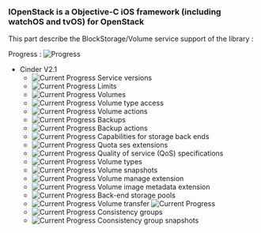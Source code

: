 ### IOpenStack is a Objective-C iOS framework (including watchOS and tvOS) for OpenStack

This part describe the BlockStorage/Volume service support of the library :

Progress : ![Progress](http://progressed.io/bar/30)

+ Cinder V2.1
    + ![Current Progress](http://progressed.io/bar/0)   Service versions 
    + ![Current Progress](http://progressed.io/bar/0)   Limits 
    + ![Current Progress](http://progressed.io/bar/0)   Volumes 
    + ![Current Progress](http://progressed.io/bar/0)   Volume type access 
    + ![Current Progress](http://progressed.io/bar/0)   Volume actions 
    + ![Current Progress](http://progressed.io/bar/0)   Backups 
    + ![Current Progress](http://progressed.io/bar/0)   Backup actions 
    + ![Current Progress](http://progressed.io/bar/0)   Capabilities for storage back ends 
    + ![Current Progress](http://progressed.io/bar/0)   Quota ses extensions 
    + ![Current Progress](http://progressed.io/bar/0)   Quality of service (QoS) specifications 
    + ![Current Progress](http://progressed.io/bar/0)   Volume types 
    + ![Current Progress](http://progressed.io/bar/0)   Volume snapshots 
    + ![Current Progress](http://progressed.io/bar/0)   Volume manage extension 
    + ![Current Progress](http://progressed.io/bar/0)   Volume image metadata extension 
    + ![Current Progress](http://progressed.io/bar/0)   Back-end storage pools 
    + ![Current Progress](http://progressed.io/bar/100)   Volume transfer ![Current Progress](http://progressed.io/bar/100)
    + ![Current Progress](http://progressed.io/bar/0)   Consistency groups 
    + ![Current Progress](http://progressed.io/bar/0)   Coonsistency group snapshots 
